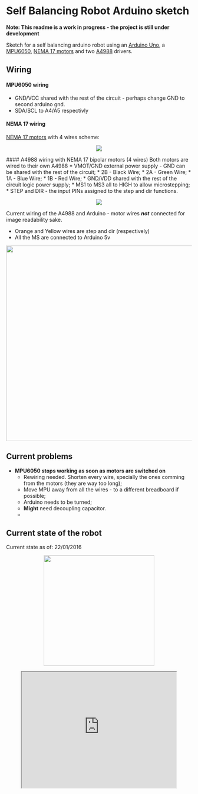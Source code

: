 # Self Balancing Robot Arduino sketch

**Note: This readme is a work in progress - the project is still under development**

Sketch for a self balancing arduino robot using an [Arduino Uno](http://www.dx.com/pt/p/uno-r3-atmega328p-development-board-for-arduino-402904?Utm_rid=60225380&Utm_source=affiliate), a [MPU6050](http://www.dx.com/p/gy-521-mpu6050-3-axis-acceleration-gyroscope-6dof-module-blue-154602?Utm_rid=60225380&Utm_source=affiliate), [NEMA 17 motors](http://www.dx.com/pt/p/geeetech-1-8-degree-nema-14-35-byghw-stepper-motor-for-3d-printer-black-386069?Utm_rid=60225380&Utm_source=affiliate) and two [A4988](http://www.dx.com/pt/p/3d-printer-a4988-arduino-reprap-stepper-motor-driver-265980?Utm_rid=60225380&Utm_source=affiliate) drivers.

## Wiring

#### MPU6050 wiring 
  * GND/VCC shared with the rest of the circuit - perhaps change GND to second arduino gnd.
  * SDA/SCL to A4/A5 respectivly

#### NEMA 17 wiring 
  [NEMA 17 motors](http://www.dx.com/pt/p/geeetech-1-8-degree-nema-14-35-byghw-stepper-motor-for-3d-printer-black-386069?Utm_rid=60225380&Utm_source=affiliate) with 4 wires scheme:
<p align="center">
  <img src="http://i.imgur.com/DTpdCjG.jpg"/>
</p>
#### A4988 wiring with NEMA 17 bipolar motors (4 wires)
  Both motors are wired to their own A4988
  * VMOT/GND external power supply - GND can be shared with the rest of the circuit;
  * 2B - Black Wire;
  * 2A - Green Wire;
  * 1A - Blue Wire;
  * 1B - Red Wire;
  * GND/VDD shared with the rest of the circuit logic power supply;
  * MS1 to MS3 all to HIGH to allow microstepping;
  * STEP and DIR - the input PINs assigned to the step and dir functions.
<p align="center">
  <img src="http://a.pololu-files.com/picture/0J3360.1200.png"/>
</p>

Current wiring of the A4988 and Arduino - motor wires ***not*** connected for image readability sake.
* Orange and Yellow wires are step and dir (respectively)
* All the MS are connected to Arduino 5v

<p align="center">
  <img src="http://i.imgur.com/FvkU5qE.jpgg" width="530"/>
</p>

## Current problems
  * **MPU6050 stops working as soon as motors are switched on**
    * Rewiring needed. Shorten every wire, specially the ones comming from the motors (they are way too long);
    * Move MPU away from all the wires - to a different breadboard if possible;
    * Arduino needs to be turned;
    * **Might** need decoupling capacitor.
    * 

## Current state of the robot
Current state as of: 22/01/2016

<p align="center">
  <img src="http://i.imgur.com/8JurRKx.jpg" width="300"/>
</p>

<p align="center">
  <iframe width="420" height="315" src="https://www.youtube.com/watch?v=yMFi8TMg03o"/>
</p>
